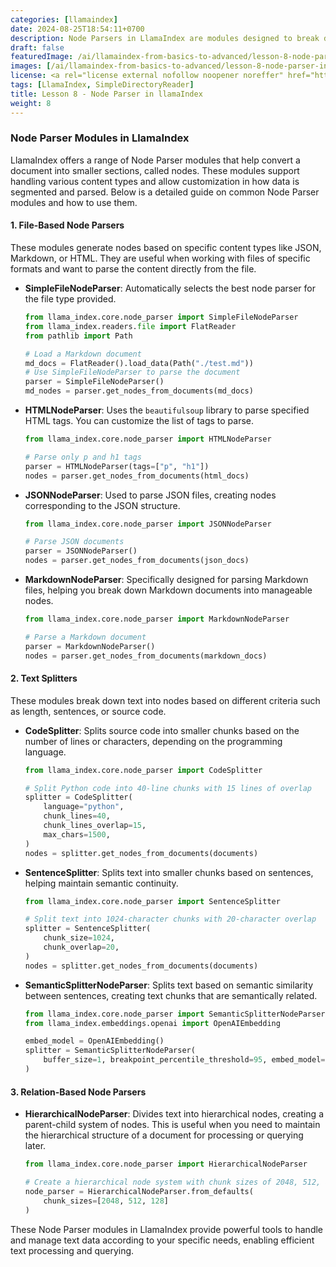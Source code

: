 ```yaml
---
categories: [llamaindex]
date: 2024-08-25T18:54:11+0700
description: Node Parsers in LlamaIndex are modules designed to break down documents into smaller, manageable units called nodes. These nodes are essential for organizing, querying, and analyzing text data effectively. LlamaIndex offers various types of Node Parsers, including file-based parsers for handling specific formats like JSON and Markdown, text splitters for segmenting content by sentences or semantic meaning, and relation-based parsers for maintaining hierarchical structures. These tools enable customized and efficient processing of diverse textual content.
draft: false
featuredImage: /ai/llamaindex-from-basics-to-advanced/lesson-8-node-parser-in-llamaIndex.webp
images: [/ai/llamaindex-from-basics-to-advanced/lesson-8-node-parser-in-llamaIndex.webp]
license: <a rel="license external nofollow noopener noreffer" href="https://creativecommons.org/licenses/by-nc/4.0/" target="_blank">CC BY-NC 4.0</a>
tags: [LlamaIndex, SimpleDirectoryReader]
title: Lesson 8 - Node Parser in llamaIndex
weight: 8
---
```


### Node Parser Modules in LlamaIndex

LlamaIndex offers a range of Node Parser modules that help convert a document into smaller sections, called nodes. These modules support handling various content types and allow customization in how data is segmented and parsed. Below is a detailed guide on common Node Parser modules and how to use them.

#### 1. File-Based Node Parsers

These modules generate nodes based on specific content types like JSON, Markdown, or HTML. They are useful when working with files of specific formats and want to parse the content directly from the file.

-   **SimpleFileNodeParser**: Automatically selects the best node parser for the file type provided.

    ```python
    from llama_index.core.node_parser import SimpleFileNodeParser
    from llama_index.readers.file import FlatReader
    from pathlib import Path

    # Load a Markdown document
    md_docs = FlatReader().load_data(Path("./test.md"))
    # Use SimpleFileNodeParser to parse the document
    parser = SimpleFileNodeParser()
    md_nodes = parser.get_nodes_from_documents(md_docs)
    ```

-   **HTMLNodeParser**: Uses the `beautifulsoup` library to parse specified HTML tags. You can customize the list of tags to parse.

    ```python
    from llama_index.core.node_parser import HTMLNodeParser

    # Parse only p and h1 tags
    parser = HTMLNodeParser(tags=["p", "h1"])
    nodes = parser.get_nodes_from_documents(html_docs)
    ```

-   **JSONNodeParser**: Used to parse JSON files, creating nodes corresponding to the JSON structure.

    ```python
    from llama_index.core.node_parser import JSONNodeParser

    # Parse JSON documents
    parser = JSONNodeParser()
    nodes = parser.get_nodes_from_documents(json_docs)
    ```

-   **MarkdownNodeParser**: Specifically designed for parsing Markdown files, helping you break down Markdown documents into manageable nodes.

    ```python
    from llama_index.core.node_parser import MarkdownNodeParser

    # Parse a Markdown document
    parser = MarkdownNodeParser()
    nodes = parser.get_nodes_from_documents(markdown_docs)
    ```

#### 2. Text Splitters

These modules break down text into nodes based on different criteria such as length, sentences, or source code.

-   **CodeSplitter**: Splits source code into smaller chunks based on the number of lines or characters, depending on the programming language.

    ```python
    from llama_index.core.node_parser import CodeSplitter

    # Split Python code into 40-line chunks with 15 lines of overlap
    splitter = CodeSplitter(
        language="python",
        chunk_lines=40,
        chunk_lines_overlap=15,
        max_chars=1500,
    )
    nodes = splitter.get_nodes_from_documents(documents)
    ```

-   **SentenceSplitter**: Splits text into smaller chunks based on sentences, helping maintain semantic continuity.

    ```python
    from llama_index.core.node_parser import SentenceSplitter

    # Split text into 1024-character chunks with 20-character overlap
    splitter = SentenceSplitter(
        chunk_size=1024,
        chunk_overlap=20,
    )
    nodes = splitter.get_nodes_from_documents(documents)
    ```

-   **SemanticSplitterNodeParser**: Splits text based on semantic similarity between sentences, creating text chunks that are semantically related.

    ```python
    from llama_index.core.node_parser import SemanticSplitterNodeParser
    from llama_index.embeddings.openai import OpenAIEmbedding

    embed_model = OpenAIEmbedding()
    splitter = SemanticSplitterNodeParser(
        buffer_size=1, breakpoint_percentile_threshold=95, embed_model=embed_model
    )
    ```

#### 3. Relation-Based Node Parsers

-   **HierarchicalNodeParser**: Divides text into hierarchical nodes, creating a parent-child system of nodes. This is useful when you need to maintain the hierarchical structure of a document for processing or querying later.

    ```python
    from llama_index.core.node_parser import HierarchicalNodeParser

    # Create a hierarchical node system with chunk sizes of 2048, 512, and 128 characters
    node_parser = HierarchicalNodeParser.from_defaults(
        chunk_sizes=[2048, 512, 128]
    )
    ```

These Node Parser modules in LlamaIndex provide powerful tools to handle and manage text data according to your specific needs, enabling efficient text processing and querying.
